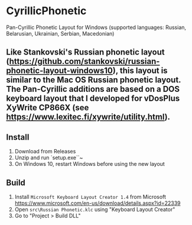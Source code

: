 # CyrillicPhonetic
Pan-Cyrillic Phonetic Layout for Windows (supported languages: Russian, Belarusian, Ukrainian, Serbian, Macedonian)

## Like Stankovski's Russian phonetic layout (https://github.com/stankovski/russian-phonetic-layout-windows10), this layout is similar to the Mac OS Russian phonetic layout. The Pan-Cyrillic additions are based on a DOS keyboard layout that I developed for vDosPlus XyWrite CP866X (see https://www.lexitec.fi/xywrite/utility.html).

## Install

1. Download from Releases
2. Unzip and run `setup.exe``~
3. On Windows 10, restart Windows before using the new layout

## Build

1. Install `Microsoft Keyboard Layout Creator 1.4` from Microsoft https://www.microsoft.com/en-us/download/details.aspx?id=22339
2. Open `src\Russian Phonetic.klc` using "Keyboard Layout Creator"
3. Go to "Project > Build DLL"
